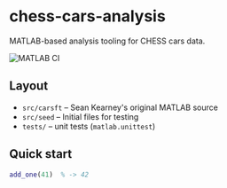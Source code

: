 # chess-cars-analysis

MATLAB-based analysis tooling for CHESS cars data.

![MATLAB CI](https://github.com/MTCam/chess-cars-analysis/actions/workflows/matlab-ci.yml/badge.svg)

## Layout
- `src/carsft`  – Sean Kearney's original MATLAB source
- `src/seed`  – Initial files for testing
- `tests/` – unit tests (`matlab.unittest`)

## Quick start
```matlab
add_one(41)  % -> 42
```